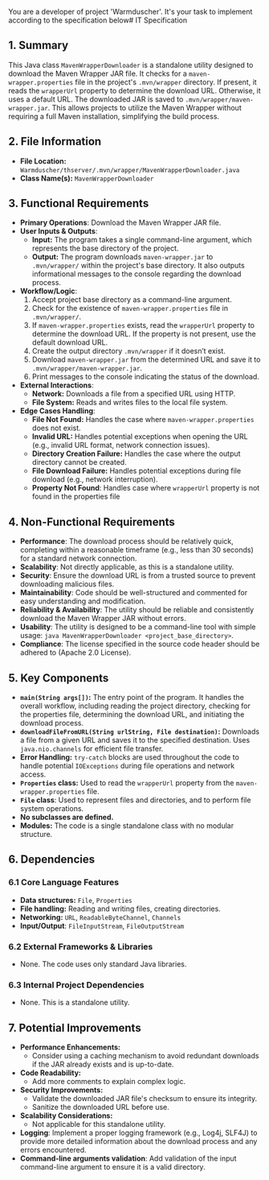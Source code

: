 You are a developer of project 'Warmduscher'. It's your task to implement according to the specification below# IT Specification

## 1. Summary

This Java class `MavenWrapperDownloader` is a standalone utility designed to download the Maven Wrapper JAR file. It checks for a `maven-wrapper.properties` file in the project's `.mvn/wrapper` directory. If present, it reads the `wrapperUrl` property to determine the download URL. Otherwise, it uses a default URL. The downloaded JAR is saved to `.mvn/wrapper/maven-wrapper.jar`. This allows projects to utilize the Maven Wrapper without requiring a full Maven installation, simplifying the build process.

## 2. File Information

- **File Location:** `Warmduscher/thserver/.mvn/wrapper/MavenWrapperDownloader.java`
- **Class Name(s):** `MavenWrapperDownloader`

## 3. Functional Requirements

- **Primary Operations**: Download the Maven Wrapper JAR file.
- **User Inputs & Outputs**:
    - **Input:** The program takes a single command-line argument, which represents the base directory of the project.
    - **Output:** The program downloads `maven-wrapper.jar` to `.mvn/wrapper/` within the project's base directory. It also outputs informational messages to the console regarding the download process.
- **Workflow/Logic**:
    1.  Accept project base directory as a command-line argument.
    2.  Check for the existence of `maven-wrapper.properties` file in `.mvn/wrapper/`.
    3.  If `maven-wrapper.properties` exists, read the `wrapperUrl` property to determine the download URL. If the property is not present, use the default download URL.
    4.  Create the output directory `.mvn/wrapper` if it doesn’t exist.
    5.  Download `maven-wrapper.jar` from the determined URL and save it to `.mvn/wrapper/maven-wrapper.jar`.
    6.  Print messages to the console indicating the status of the download.
- **External Interactions**:
    - **Network:** Downloads a file from a specified URL using HTTP.
    - **File System:** Reads and writes files to the local file system.
- **Edge Cases Handling**:
    - **File Not Found:** Handles the case where `maven-wrapper.properties` does not exist.
    - **Invalid URL:** Handles potential exceptions when opening the URL (e.g., invalid URL format, network connection issues).
    - **Directory Creation Failure:** Handles the case where the output directory cannot be created.
    - **File Download Failure:** Handles potential exceptions during file download (e.g., network interruption).
    - **Property Not Found**: Handles case where `wrapperUrl` property is not found in the properties file

## 4. Non-Functional Requirements

- **Performance**: The download process should be relatively quick, completing within a reasonable timeframe (e.g., less than 30 seconds) for a standard network connection.
- **Scalability**: Not directly applicable, as this is a standalone utility.
- **Security**: Ensure the download URL is from a trusted source to prevent downloading malicious files.
- **Maintainability**: Code should be well-structured and commented for easy understanding and modification.
- **Reliability & Availability**: The utility should be reliable and consistently download the Maven Wrapper JAR without errors.
- **Usability**: The utility is designed to be a command-line tool with simple usage: `java MavenWrapperDownloader <project_base_directory>`.
- **Compliance**: The license specified in the source code header should be adhered to (Apache 2.0 License).

## 5. Key Components

- **`main(String args[])`:** The entry point of the program. It handles the overall workflow, including reading the project directory, checking for the properties file, determining the download URL, and initiating the download process.
- **`downloadFileFromURL(String urlString, File destination)`:** Downloads a file from a given URL and saves it to the specified destination.  Uses `java.nio.channels` for efficient file transfer.
- **Error Handling:** `try-catch` blocks are used throughout the code to handle potential `IOExceptions` during file operations and network access.
- **`Properties` class:** Used to read the `wrapperUrl` property from the `maven-wrapper.properties` file.
- **`File` class**: Used to represent files and directories, and to perform file system operations.
- **No subclasses are defined.**
- **Modules:** The code is a single standalone class with no modular structure.

## 6. Dependencies

### 6.1 Core Language Features

- **Data structures:** `File`, `Properties`
- **File handling:** Reading and writing files, creating directories.
- **Networking:** `URL`, `ReadableByteChannel`, `Channels`
- **Input/Output**: `FileInputStream`, `FileOutputStream`

### 6.2 External Frameworks & Libraries

- None. The code uses only standard Java libraries.

### 6.3 Internal Project Dependencies

- None.  This is a standalone utility.

## 7. Potential Improvements

- **Performance Enhancements:**
    - Consider using a caching mechanism to avoid redundant downloads if the JAR already exists and is up-to-date.
- **Code Readability:**
    - Add more comments to explain complex logic.
- **Security Improvements:**
    - Validate the downloaded JAR file's checksum to ensure its integrity.
    - Sanitize the downloaded URL before use.
- **Scalability Considerations:**
    - Not applicable for this standalone utility.
- **Logging**: Implement a proper logging framework (e.g., Log4j, SLF4J) to provide more detailed information about the download process and any errors encountered.
- **Command-line arguments validation**: Add validation of the input command-line argument to ensure it is a valid directory.